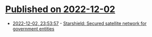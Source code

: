 # [Published on 2022-12-02](index.md)

* [2022-12-02, 23:53:57](https://news.ycombinator.com/item?id=33838595) - [Starshield: Secured satellite network for government entities](https://www.spacex.com/starshield/)
